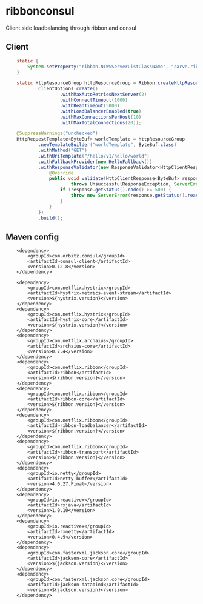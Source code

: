 # ribbonconsul
Client side loadbalancing through ribbon and consul

## Client
```java
    static {
        System.setProperty("ribbon.NIWSServerListClassName", "carve.ribbonconsul.ConsulServerList");
    }

    static HttpResourceGroup httpResourceGroup = Ribbon.createHttpResourceGroup("hello",
            ClientOptions.create()
                    .withMaxAutoRetriesNextServer(2)
                    .withConnectTimeout(1000)
                    .withReadTimeout(5000)
                    .withLoadBalancerEnabled(true)
                    .withMaxConnectionsPerHost(10)
                    .withMaxTotalConnections(20));

    @SuppressWarnings("unchecked")
    HttpRequestTemplate<ByteBuf> worldTemplate = httpResourceGroup
            .newTemplateBuilder("worldTemplate", ByteBuf.class)
            .withMethod("GET")
            .withUriTemplate("/hello/v1/hello/world")
            .withFallbackProvider(new HelloFallback())
            .withResponseValidator(new ResponseValidator<HttpClientResponse<ByteBuf>>() {
                @Override
                public void validate(HttpClientResponse<ByteBuf> response)
                        throws UnsuccessfulResponseException, ServerError {
                    if (response.getStatus().code() >= 500) {
                        throw new ServerError(response.getStatus().reasonPhrase());
                    }
                }
            })
            .build();
```

## Maven config

		<dependency>
			<groupId>com.orbitz.consul</groupId>
			<artifactId>consul-client</artifactId>
			<version>0.12.8</version>
		</dependency>		
        
        <dependency>
            <groupId>com.netflix.hystrix</groupId>
            <artifactId>hystrix-metrics-event-stream</artifactId>
            <version>${hystrix.version}</version>
        </dependency>
        <dependency>
            <groupId>com.netflix.hystrix</groupId>
            <artifactId>hystrix-core</artifactId>
            <version>${hystrix.version}</version>
        </dependency>
        <dependency>
            <groupId>com.netflix.archaius</groupId>
            <artifactId>archaius-core</artifactId>
            <version>0.7.4</version>
        </dependency>
        <dependency>
            <groupId>com.netflix.ribbon</groupId>
            <artifactId>ribbon</artifactId>
            <version>${ribbon.version}</version>
        </dependency>
        <dependency>
            <groupId>com.netflix.ribbon</groupId>
            <artifactId>ribbon-core</artifactId>
            <version>${ribbon.version}</version>
        </dependency>
        <dependency>
            <groupId>com.netflix.ribbon</groupId>
            <artifactId>ribbon-loadbalancer</artifactId>
            <version>${ribbon.version}</version>
        </dependency>
        <dependency>
            <groupId>com.netflix.ribbon</groupId>
            <artifactId>ribbon-transport</artifactId>
            <version>${ribbon.version}</version>
        </dependency>
        <dependency>
        	<groupId>io.netty</groupId>
        	<artifactId>netty-buffer</artifactId>
        	<version>4.0.27.Final</version>
        </dependency>
        <dependency>
            <groupId>io.reactivex</groupId>
            <artifactId>rxjava</artifactId>
            <version>1.0.10</version>
        </dependency>
        <dependency>
            <groupId>io.reactivex</groupId>
            <artifactId>rxnetty</artifactId>
            <version>0.4.9</version>
        </dependency>
        <dependency>
        	<groupId>com.fasterxml.jackson.core</groupId>
        	<artifactId>jackson-core</artifactId>
        	<version>${jackson.version}</version>
        </dependency>
        <dependency>
        	<groupId>com.fasterxml.jackson.core</groupId>
        	<artifactId>jackson-databind</artifactId>
        	<version>${jackson.version}</version>
        </dependency>
